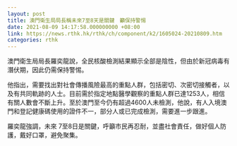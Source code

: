 ```yaml
---
layout: post
title: 澳門衛生局局長稱未來7至8天是關鍵　籲保持警惕
date: 2021-08-09 14:17:58.000000000 +08:00
link: https://news.rthk.hk/rthk/ch/component/k2/1605024-20210809.htm
categories: rthk
---
```


澳門衛生局局長羅奕龍說，全民核酸檢測結果顯示全部是陰性，但由於新冠病毒有潛伏期，因此仍需保持警惕。

他指出，需要找出對社會傳播風險最高的重點人群，包括密切、次密切接觸者，以及有共同軌跡的人士。目前需於指定地點醫學觀察的重點人群已達1253人，相信有關人數會不斷上升。至於澳門至今仍有超過4600人未檢測，他說，有人入境澳門和登記健康碼使用的證件不一，部分人或已完成檢測，需要進一步跟進。

羅奕龍強調，未來 7至8日是關鍵，呼籲市民再忍耐，並盡社會責任，做好個人防護，戴好口罩，避免聚集。
